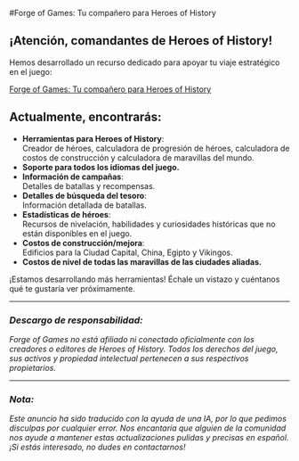 #Forge of Games: Tu compañero para Heroes of History

## ¡Atención, comandantes de Heroes of History!

Hemos desarrollado un recurso dedicado para apoyar tu viaje estratégico en el juego:

[Forge of Games: Tu compañero para Heroes of History](https://forgeofgames.com/)

## Actualmente, encontrarás:
- **Herramientas para Heroes of History**:  
  Creador de héroes, calculadora de progresión de héroes, calculadora de costos de construcción y calculadora de maravillas del mundo.
- **Soporte para todos los idiomas del juego.**
- **Información de campañas**:  
  Detalles de batallas y recompensas.
- **Detalles de búsqueda del tesoro**:  
  Información detallada de batallas.
- **Estadísticas de héroes**:  
  Recursos de nivelación, habilidades y curiosidades históricas que no están disponibles en el juego.
- **Costos de construcción/mejora**:  
  Edificios para la Ciudad Capital, China, Egipto y Vikingos.
- **Costos de nivel de todas las maravillas de las ciudades aliadas.**

¡Estamos desarrollando más herramientas! Échale un vistazo y cuéntanos qué te gustaría ver próximamente.

---

### *Descargo de responsabilidad:*
*Forge of Games no está afiliado ni conectado oficialmente con los creadores o editores de Heroes of History. Todos los derechos del juego, sus activos y propiedad intelectual pertenecen a sus respectivos propietarios.*

---

### *Nota:*
*Este anuncio ha sido traducido con la ayuda de una IA, por lo que pedimos disculpas por cualquier error. Nos encantaría que alguien de la comunidad nos ayude a mantener estas actualizaciones pulidas y precisas en español. ¡Si estás interesado, no dudes en contactarnos!*
